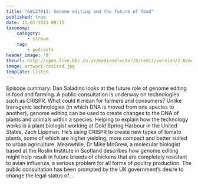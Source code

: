 ```yaml
---
title: "&#127911; Genome editing and the future of food"
published: true
date: 11-03-2021 09:13
taxonomy:
    category:
        - stream
    tag:
        - podcasts
header_image: '0'
theurl: http://open.live.bbc.co.uk/mediaselector/6/redir/version/2.0/mediaset/audio-nondrm-download/proto/http/vpid/p098vh8m.mp3
image: artwork-resized.jpg
template: listen
--- 
```

Episode summary: Dan Saladino looks at the future role of genome editing in food and farming. A public consultation is underway on technologies such as CRISPR. What could it mean for farmers and consumers? Unlike transgenic technologies (in which DNA is moved from one species to another), genome editing can be used to create changes to the DNA of plants and animals within a species. Helping to explain how the technology works is a plant biologist working at Cold Spring Harbour in the United States, Zach Lippman. He’s using CRISPR to create new types of tomato plants, some of which are higher yielding, more compact and better suited to urban agriculture. Meanwhile, Dr Mike McGrew, a molecular biologist based at the Roslin Institute in Scotland describes how genome editing might help result in future breeds of chickens that are completely resistant to avian influenza, a serious problem for all forms of poultry production. The public consultation has been prompted by the UK government’s desire to change the legal status of…

